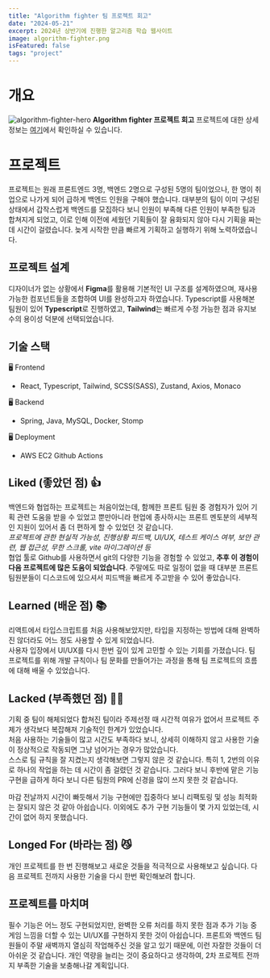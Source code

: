```yaml
---
title: "Algorithm fighter 팀 프로젝트 회고"
date: "2024-05-21"
excerpt: 2024년 상반기에 진행한 알고리즘 학습 웹사이트
image: algorithm-fighter.png
isFeatured: false
tags: "project"
---
```


# 개요

![algorithm-fighter-hero](algorithm-fighter-hero.gif)
**Algorithm fighter 프로젝트 회고**
프로젝트에 대한 상세 정보는 [여기](https://github.com/gooormmoon/algorithm-fighter-front)에서 확인하실 수 있습니다.

# 프로젝트

프로젝트는 원래 프론트엔드 3명, 백엔드 2명으로 구성된 5명의 팀이었으나, 한 명이 취업으로 나가게 되어 급하게 백엔드 인원을 구해야 했습니다. 대부분의 팀이 이미 구성된 상태에서 갑작스럽게 백엔드를 모집하다 보니 인원이 부족해 다른 인원이 부족한 팀과 합쳐지게 되었고, 이로 인해 이전에 세웠던 기획들이 잘 융화되지 않아 다시 기획을 짜는 데 시간이 걸렸습니다. 늦게 시작한 만큼 빠르게 기획하고 실행하기 위해 노력하였습니다.

## 프로젝트 설계

디자이너가 없는 상황에서 **Figma**를 활용해 기본적인 UI 구조를 설계하였으며, 재사용 가능한 컴포넌트들을 조합하여 UI를 완성하고자 하였습니다. Typescript를 사용해본 팀원이 있어 **Typescript**로 진행하였고, **Tailwind**는 빠르게 수정 가능한 점과 유지보수의 용이성 덕분에 선택되었습니다.

## **기술 스택**

🖥 Frontend

- React, Typescript, Tailwind, SCSS(SASS), Zustand, Axios, Monaco

🖥 Backend

- Spring, Java, MySQL, Docker, Stomp

🖥 Deployment

- AWS EC2 Github Actions

## Liked (좋았던 점) 👍

백엔드와 협업하는 프로젝트는 처음이었는데, 함께한 프론트 팀원 중 경험자가 있어 기획 관련 도움을 받을 수 있었고 뿐만아니라 현업에 종사하시는 프론트 멘토분의 세부적인 지원이 있어서 좀 더 편하게 할 수 있었던 것 같습니다. \
_프로젝트에 관한 현실적 가능성, 진행상황 피드백, UI/UX, 테스트 케이스 여부, 보안 관련, 웹 접근성, 무한 스크롤, vite 마이그레이션 등_ \
협업 툴로 Github를 사용하면서 git의 다양한 기능을 경험할 수 있었고, **추후 이 경험이 다음 프로젝트에 많은 도움이 되었습니다**. 주말에도 따로 일정이 없을 때 대부분 프론트 팀원분들이 디스코드에 있으셔서 피드백을 빠르게 주고받을 수 있어 좋았습니다.

## Learned (배운 점) 📚

리액트에서 타입스크립트를 처음 사용해보았지만, 타입을 지정하는 방법에 대해 완벽하진 않더라도 어느 정도 사용할 수 있게 되었습니다. \
사용자 입장에서 UI/UX를 다시 한번 깊이 있게 고민할 수 있는 기회를 가졌습니다.
팀 프로젝트를 위해 개발 규칙이나 팀 문화를 만들어가는 과정을 통해 팀 프로젝트의 흐름에 대해 배울 수 있었습니다.

## Lacked (부족했던 점) 🤦‍♂️

기획 중 팀이 해체되었다 합쳐진 팀이라 주제선정 때 시간적 여유가 없어서 프로젝트 주제가 생각보다 복잡해져 기술적인 한계가 있었습니다. \
처음 사용하는 기술들이 많고 시간도 부족하다 보니, 상세히 이해하지 않고 사용한 기술이 정상적으로 작동되면 그냥 넘어가는 경우가 많았습니다. \
스스로 팀 규칙을 잘 지켰는지 생각해보면 그렇지 않은 것 같습니다. 특히 1, 2번의 이유로 하나의 작업을 하는 데 시간이 좀 걸렸던 것 같습니다. 그러다 보니 후반에 맡은 기능 구현을 급하게 하다 보니 다른 팀원의 PR에 신경을 많이 쓰지 못한 것 같습니다.

마감 전날까지 시간이 빠듯해서 기능 구현에만 집중하다 보니 리팩토링 및 성능 최적화는 잘되지 않은 것 같아 아쉽습니다. 이외에도 추가 구현 기능들이 몇 가지 있었는데, 시간이 없어 하지 못했습니다.

## Longed For (바라는 점) 😼

개인 프로젝트를 한 번 진행해보고 새로운 것들을 적극적으로 사용해보고 싶습니다. 다음 프로젝트 전까지 사용한 기술을 다시 한번 확인해보려 합니다.

## 프로젝트를 마치며

필수 기능은 어느 정도 구현되었지만, 완벽한 오류 처리를 하지 못한 점과 추가 기능 중 게임 느낌을 더할 수 있는 UI/UX를 구현하지 못한 것이 아쉽습니다. 프론트와 백엔드 팀원들이 주말 새벽까지 열심히 작업해주신 것을 알고 있기 때문에, 이런 자잘한 것들이 더 아쉬운 것 같습니다. 개인 역량을 늘리는 것이 중요하다고 생각하여, 2차 프로젝트 전까지 부족한 기술을 보충해나갈 계획입니다.
